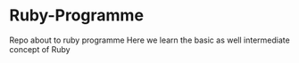 # Ruby-Programme
Repo about to ruby programme
Here we learn the basic as well intermediate concept of Ruby
